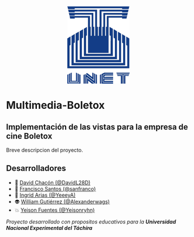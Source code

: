 <p align="center">
  <img src="unet.png"/>
</p>

# Multimedia-Boletox
## Implementación de las vistas para la empresa de cine Boletox

Breve descripcion del proyecto.

## Desarrolladores
* 💩 [David Chacón (@DavidL28D)](https://github.com/DavidL28D)
* 🎱 [Francisco Santos (@sanfranco)](https://github.com/sanfranco)
* 🐶 [Ingrid Arias (@YeeeyA)](https://github.com/YeeeyA)
* 👽 [William Gutiérrez (@Alexanderwags)](https://github.com/Alexanderwags)
* 💥 [Yeison Fuentes (@Yeisonryhn)](https://gitlab.com/Yeisonryhn)

*Proyecto desarrollado con propositos educativos para la **Universidad Nacional Experimental del Táchira***
